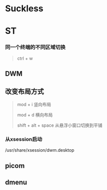 # Suckless

# ST

### 同一个终端的不同区域切换

> ctrl + w
>
> 

## DWM

## 改变布局方式

> mod + i 竖向布局
>
> mod + d 横向布局
>
> shift + alt + space 从悬浮小窗口切换到平铺

### 从xsession启动 

/usr/share/xsession/dwm.desktop



## picom



## dmenu

